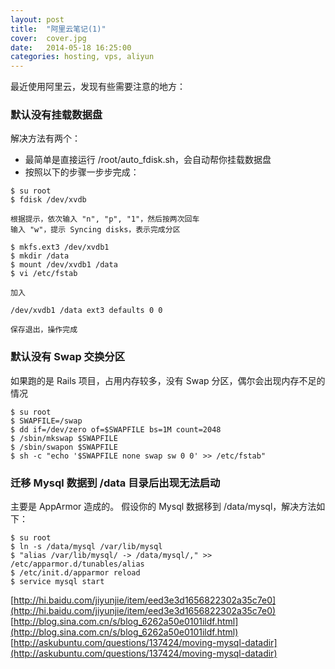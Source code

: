 ```yaml
---
layout: post
title:  "阿里云笔记(1)"
cover:  cover.jpg
date:   2014-05-18 16:25:00
categories: hosting, vps, aliyun
---
```


最近使用阿里云，发现有些需要注意的地方：

### 默认没有挂载数据盘

解决方法有两个：

* 最简单是直接运行 /root/auto_fdisk.sh，会自动帮你挂载数据盘
* 按照以下的步骤一步步完成：

```
$ su root
$ fdisk /dev/xvdb

根据提示，依次输入 "n", "p", "1"，然后按两次回车
输入 "w"，提示 Syncing disks，表示完成分区

$ mkfs.ext3 /dev/xvdb1
$ mkdir /data
$ mount /dev/xvdb1 /data
$ vi /etc/fstab

加入

/dev/xvdb1 /data ext3 defaults 0 0

保存退出，操作完成
```

### 默认没有 Swap 交换分区

如果跑的是 Rails 项目，占用内存较多，没有 Swap 分区，偶尔会出现内存不足的情况

```    
$ su root
$ SWAPFILE=/swap
$ dd if=/dev/zero of=$SWAPFILE bs=1M count=2048
$ /sbin/mkswap $SWAPFILE
$ /sbin/swapon $SWAPFILE
$ sh -c "echo '$SWAPFILE none swap sw 0 0' >> /etc/fstab"
```

### 迁移 Mysql 数据到 /data 目录后出现无法启动

主要是 AppArmor 造成的。
假设你的 Mysql 数据移到 /data/mysql，解决方法如下：
    
```
$ su root
$ ln -s /data/mysql /var/lib/mysql
$ "alias /var/lib/mysql/ -> /data/mysql/," >> /etc/apparmor.d/tunables/alias
$ /etc/init.d/apparmor reload
$ service mysql start
```

[http://hi.baidu.com/jiyunjie/item/eed3e3d1656822302a35c7e0](http://hi.baidu.com/jiyunjie/item/eed3e3d1656822302a35c7e0)
[http://blog.sina.com.cn/s/blog_6262a50e0101ildf.html](http://blog.sina.com.cn/s/blog_6262a50e0101ildf.html)
[http://askubuntu.com/questions/137424/moving-mysql-datadir](http://askubuntu.com/questions/137424/moving-mysql-datadir)